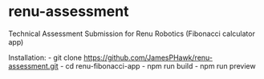# renu-assessment
Technical Assessment Submission for Renu Robotics (Fibonacci calculator app)

Installation:
    - git clone https://github.com/JamesPHawk/renu-assessment.git
    - cd renu-fibonacci-app
    - npm run build
    - npm run preview

